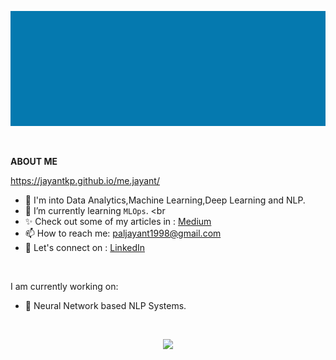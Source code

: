 ![jayant](jayant.gif)


<!-- [](https://komarev.com/ghpvc/?username=jayantkp&color=green&label=Visitors) -->
<br>

**ABOUT ME** <br>

https://jayantkp.github.io/me.jayant/

* 🔭 I'm into Data Analytics,Machine Learning,Deep Learning and NLP. <br>
* 👀 I’m currently learning <code>MLOps</code>. <br
* ✨ Check out some of my articles in : <a href="https://jayant017.medium.com/" >Medium</a> <br> 
* 📫 How to reach me: <a href="mailto:paljayant1998@gmail.com">paljayant1998@gmail.com</a> <br>
* 💬 Let's connect on : <a href="https://www.linkedin.com/in/jayantakp/">LinkedIn </a> <br>
<br>

I am currently working on:
* 🌱 Neural Network based NLP Systems. <br>
<br>
<p align = "center">
   <img src = "https://github-readme-stats.vercel.app/api?username=jayantkp&show_icons=true&theme=radical" />
</p>
<!--STREAK STATS
<p align = "center">
   <img src = "https://github-readme-streak-stats.herokuapp.com/?user=jayantkp&theme=onedark_duo" />
</p> -->

<!--
<div align="center">
  <div style="display: flex;">
    <img src="https://github-readme-stats.vercel.app/api/top-langs/?username=jayantkp&layout=compact&show_icons=true&title_color=ffffff&icon_color=34abeb&text_color=daf7dc&bg_color=151515" style="vertical-align: top;" />
    <img src="https://github-readme-stats.vercel.app/api?username=jayantkp&show_icons=true&title_color=ffffff&icon_color=34abeb&text_color=daf7dc&bg_color=151515" />
  </div>
</div>
-->
 <!---
Jayant017/Jayant017 is a ✨ special ✨ repository because its `README.md` (this file) appears on your GitHub profile.
You can click the Preview link to take a look at your changes.
--->
